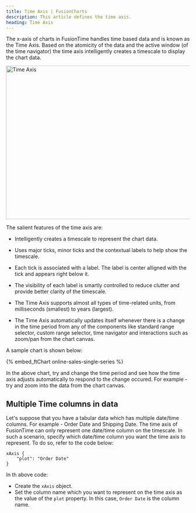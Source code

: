 ```yaml
---
title: Time Axis | FusionCharts
description: This article defines the time axis.
heading: Time Axis
---
```


The x-axis of charts in FusionTime handles time based data and is known as the Time Axis. Based on the atomicity of the data and the active window (of the time navigator) the time axis intelligently creates a timescale to display the chart data. 

<img src="{% site.baseurl %}/images/fusiontime-component-time-axis.png" alt="Time Axis" width="700" height="420">

The salient  features of the time axis are:

* Intelligently creates a timescale to represent the chart data. 

* Uses major ticks, minor ticks and the contextual labels to help show the timescale.

* Each tick is associated with a label. The label is center alligned with the tick and appears right below it. 

* The visibility of each label is smartly controlled to reduce clutter and provide better clarity of the timescale.

* The Time Axis supports almost all types of time-related units, from milliseconds (smallest) to years (largest).

* The Time Axis automatically updates itself whenever there is a change in the time period from any of the components like standard range selector, custom range selector, time navigator and interactions such as zoom/pan from the chart canvas.

A sample chart is shown below:

{% embed_ftChart online-sales-single-series %}

In the above chart, try and change the time period and see how the time axis adjusts automatically to respond to the change occured. For example - try and zoom into the data from the chart canvas.

## Multiple Time columns in data

Let's suppose that you have a tabular data which has multiple date/time columns. For example - Order Date and Shipping Date. The time axis of FusionTime can only represent one date/time column on the timescale. In such a scenario, specify which date/time column you want the time axis to represent. To do so, refer to the code below:

```
xAxis {
	"plot": "Order Date"
}
```

In th above code:

* Create the `xAxis` object.
* Set the column name which you want to represent on the time axis as the value of the `plot` property. In this case, `Order Date` is the column name.